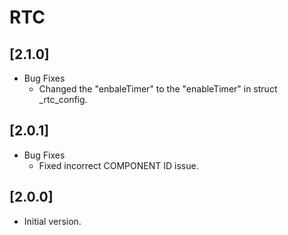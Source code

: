 # RTC

## [2.1.0]

- Bug Fixes
  - Changed the "enbaleTimer" to the "enableTimer" in struct _rtc_config.

## [2.0.1]

- Bug Fixes
  - Fixed incorrect COMPONENT ID issue.

## [2.0.0]

- Initial version.
